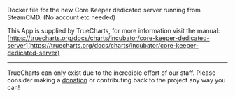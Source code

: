 Docker file for the new Core Keeper dedicated server running from SteamCMD. (No account etc needed)


This App is supplied by TrueCharts, for more information visit the manual: [https://truecharts.org/docs/charts/incubator/core-keeper-dedicated-server](https://truecharts.org/docs/charts/incubator/core-keeper-dedicated-server)

---

TrueCharts can only exist due to the incredible effort of our staff.
Please consider making a [donation](https://truecharts.org/docs/about/sponsor) or contributing back to the project any way you can!
